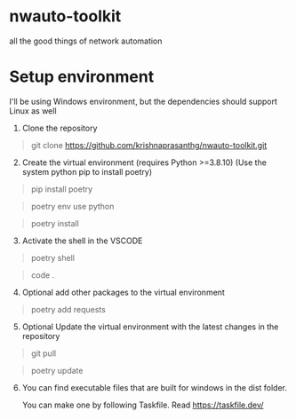 # nwauto-toolkit
all the good things of network automation

Setup environment
=================

I'll be using Windows environment, but the dependencies should support Linux as well

1. Clone the repository
> git clone https://github.com/krishnaprasanthg/nwauto-toolkit.git

2. Create the virtual environment (requires Python >=3.8.10)
 (Use the system python pip to install poetry)

> pip install poetry

> poetry env use python

> poetry install

3. Activate the shell in the VSCODE

> poetry shell

> code .

4. Optional add other packages to the virtual environment

> poetry add requests

5. Optional Update the virtual environment with the latest changes in the repository 

> git pull

> poetry update

6. You can find executable files that are built for windows in the dist folder. 

    You can make one by following Taskfile. Read https://taskfile.dev/